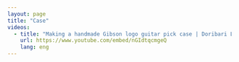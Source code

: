 ```yaml
---
layout: page
title: "Case"
videos:
  - title: "Making a handmade Gibson logo guitar pick case | Doribari Leather Craft"
    url: https://www.youtube.com/embed/nGIdtqcmgeQ
    lang: eng
---
```

